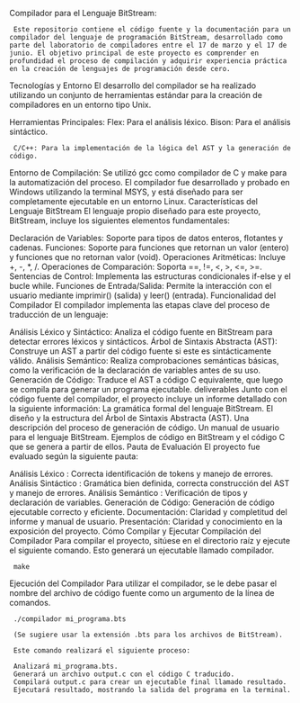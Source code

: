 Compilador para el Lenguaje BitStream:

     Este repositorio contiene el código fuente y la documentación para un compilador del lenguaje de programación BitStream, desarrollado como parte del laboratorio de compiladores entre el 17 de marzo y el 17 de junio. El objetivo principal de este proyecto es comprender en profundidad el proceso de compilación y adquirir experiencia práctica en la creación de lenguajes de programación desde cero.


 Tecnologías y Entorno
     El desarrollo del compilador se ha realizado utilizando un conjunto de herramientas estándar para la creación de compiladores en un entorno tipo Unix.

Herramientas Principales:
     Flex: Para el análisis léxico.
     Bison: Para el análisis sintáctico.


     C/C++: Para la implementación de la lógica del AST y la generación de código.

Entorno de Compilación:
     Se utilizó gcc como compilador de C y make para la automatización del proceso.
     El compilador fue desarrollado y probado en Windows utilizando la terminal MSYS, y está diseñado para ser completamente ejecutable en un entorno Linux.
 Características del Lenguaje BitStream
     El lenguaje propio diseñado para este proyecto, BitStream, incluye los siguientes elementos fundamentales:

Declaración de Variables:
      Soporte para tipos de datos enteros, flotantes y cadenas.
Funciones: 
     Soporte para funciones que retornan un valor (entero) y funciones que no retornan valor (void).
Operaciones Aritméticas:
      Incluye +, -, *, /.
Operaciones de Comparación:
      Soporta ==, !=, <, >, <=, >=.
Sentencias de Control:
      Implementa las estructuras condicionales if-else y el bucle while.
Funciones de Entrada/Salida:
      Permite la interacción con el usuario mediante imprimir() (salida) y leer() (entrada).
 Funcionalidad del Compilador
     El compilador implementa las etapas clave del proceso de traducción de un lenguaje:

Análisis Léxico y Sintáctico:
      Analiza el código fuente en BitStream para detectar errores léxicos y sintácticos.
Árbol de Sintaxis Abstracta (AST):
      Construye un AST a partir del código fuente si este es sintácticamente válido.
Análisis Semántico:
      Realiza comprobaciones semánticas básicas, como la verificación de la declaración de variables antes de su uso.
Generación de Código:
      Traduce el AST a código C equivalente, que luego se compila para generar un programa ejecutable.
deliverables
     Junto con el código fuente del compilador, el proyecto incluye un informe detallado con la siguiente información:
     La gramática formal del lenguaje BitStream.
     El diseño y la estructura del Árbol de Sintaxis Abstracta (AST).
     Una descripción del proceso de generación de código.
     Un manual de usuario para el lenguaje BitStream.
     Ejemplos de código en BitStream y el código C que se genera a partir de ellos.
Pauta de Evaluación
     El proyecto fue evaluado según la siguiente pauta:

Análisis Léxico :
      Correcta identificación de tokens y manejo de errores.
Análisis Sintáctico :
      Gramática bien definida, correcta construcción del AST y manejo de errores.
Análisis Semántico : 
     Verificación de tipos y declaración de variables.
Generación de Código:
      Generación de código ejecutable correcto y eficiente.
Documentación:
      Claridad y completitud del informe y manual de usuario.
Presentación:
      Claridad y conocimiento en la exposición del proyecto.
Cómo Compilar y Ejecutar
     Compilación del Compilador
     Para compilar el proyecto, sitúese en el directorio raíz y ejecute el siguiente comando. Esto generará un ejecutable llamado compilador.

     make

Ejecución del Compilador
     Para utilizar el compilador, se le debe pasar el nombre del archivo de código fuente como un argumento de la línea de comandos.

     ./compilador mi_programa.bts

     (Se sugiere usar la extensión .bts para los archivos de BitStream).

     Este comando realizará el siguiente proceso:

     Analizará mi_programa.bts.
     Generará un archivo output.c con el código C traducido.
     Compilará output.c para crear un ejecutable final llamado resultado.
     Ejecutará resultado, mostrando la salida del programa en la terminal.